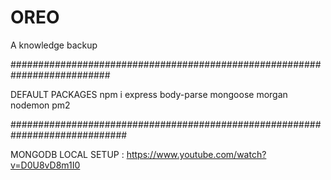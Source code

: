 # OREO

A knowledge backup

##########################################################################

DEFAULT PACKAGES npm i express body-parse mongoose morgan nodemon pm2

#############################################################################

MONGODB LOCAL SETUP : https://www.youtube.com/watch?v=D0U8vD8m1I0
